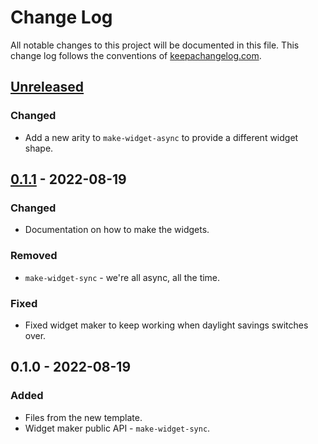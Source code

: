 # Change Log
All notable changes to this project will be documented in this file. This change log follows the conventions of [keepachangelog.com](http://keepachangelog.com/).

## [Unreleased]
### Changed
- Add a new arity to `make-widget-async` to provide a different widget shape.

## [0.1.1] - 2022-08-19
### Changed
- Documentation on how to make the widgets.

### Removed
- `make-widget-sync` - we're all async, all the time.

### Fixed
- Fixed widget maker to keep working when daylight savings switches over.

## 0.1.0 - 2022-08-19
### Added
- Files from the new template.
- Widget maker public API - `make-widget-sync`.

[Unreleased]: https://github.com/your-name/technext/compare/0.1.1...HEAD
[0.1.1]: https://github.com/your-name/technext/compare/0.1.0...0.1.1
